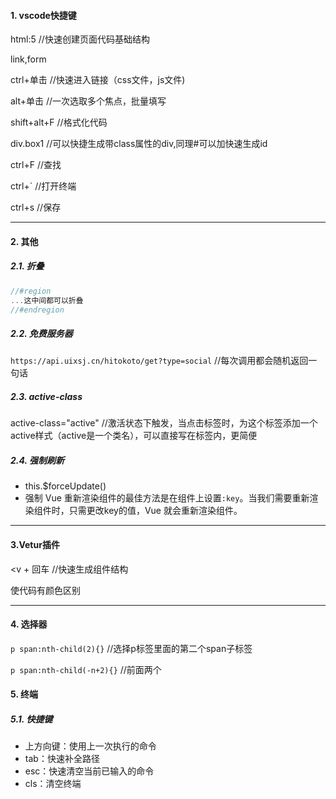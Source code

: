 #### 1. vscode快捷键

html:5			//快速创建页面代码基础结构

link,form

ctrl+单击		//快速进入链接（css文件，js文件)

alt+单击		 //一次选取多个焦点，批量填写

shift+alt+F 	//格式化代码

div.box1 		//可以快捷生成带class属性的div,同理#可以加快速生成id

ctrl+F 			 //查找

ctrl+` 		 	//打开终端

ctrl+s			  //保存

---

#### 2. 其他

##### 2.1. 折叠

```javascript
//#region
...这中间都可以折叠
//#endregion
```

##### 2.2. 免费服务器

`https://api.uixsj.cn/hitokoto/get?type=social`   //每次调用都会随机返回一句话

##### 2.3. active-class

active-class="active"  //激活状态下触发，当点击标签时，为这个标签添加一个active样式（active是一个类名），可以直接写在标签内，更简便

##### 2.4. 强制刷新

- this.$forceUpdate()
- 强制 Vue 重新渲染组件的最佳方法是在组件上设置`:key`。当我们需要重新渲染组件时，只需更改key的值，Vue 就会重新渲染组件。

---

#### 3.Vetur插件

<v + 回车 			//快速生成组件结构

使代码有颜色区别

---

#### 4. 选择器

`p span:nth-child(2){}`   //选择p标签里面的第二个span子标签

`p span:nth-child(-n+2){}`   //前面两个



#### 5. 终端

##### 5.1. 快捷键

- 上方向键：使用上一次执行的命令
- tab：快速补全路径
- esc：快速清空当前已输入的命令
- cls：清空终端
